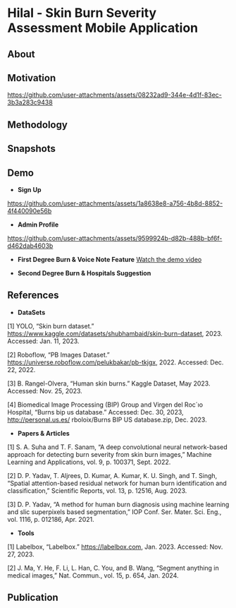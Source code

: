 # Hilal - Skin Burn Severity Assessment Mobile Application

## About

## Motivation
https://github.com/user-attachments/assets/08232ad9-344e-4d1f-83ec-3b3a283c9438

## Methodology


## Snapshots

## Demo
- **Sign Up**
  
https://github.com/user-attachments/assets/1a8638e8-a756-4b8d-8852-4f440090e56b

- **Admin Profile**
  
https://github.com/user-attachments/assets/9599924b-d82b-488b-bf6f-d462dab4603b

- **First Degree Burn & Voice Note Feature**
[Watch the demo video]([[https://drive.google.com/your-video-link](https://drive.google.com/drive/u/0/folders/1QgruLUqK3KoOEW-mPUksQvPOPuJ9AztU](https://drive.google.com/file/d/1ypb18CqGV7CZkiwxyt8tqtkftJaVs5kU/view?usp=sharing)))
  
- **Second Degree Burn & Hospitals Suggestion**


## References

- **DataSets**
  
[1] YOLO, “Skin burn dataset.” https://www.kaggle.com/datasets/shubhambaid/skin-burn-dataset, 2023. Accessed: Jan. 11, 2023.

[2] Roboflow, “PB Images Dataset.” https://universe.roboflow.com/pelukbakar/pb-tkjgx, 2022. Accessed: Dec. 22, 2022.

[3] B. Rangel-Olvera, “Human skin burns.” Kaggle Dataset, May 2023. Accessed: Nov. 25, 2023.

[4] Biomedical Image Processing (BIP) Group and Virgen del Roc´ıo Hospital, “Burns bip us database.” Accessed: Dec. 30, 2023, http://personal.us.es/
rboloix/Burns BIP US database.zip, Dec. 2023.

- **Papers & Articles**
  
[1] S. A. Suha and T. F. Sanam, “A deep convolutional neural network-based approach for detecting burn severity from skin burn images,” Machine Learning
and Applications, vol. 9, p. 100371, Sept. 2022.

[2] D. P. Yadav, T. Aljrees, D. Kumar, A. Kumar, K. U. Singh, and T. Singh, “Spatial attention-based residual network for human burn identification and
classification,” Scientific Reports, vol. 13, p. 12516, Aug. 2023.

[3] D. P. Yadav, “A method for human burn diagnosis using machine learning and slic superpixels based segmentation,” IOP Conf. Ser. Mater. Sci. Eng.,
vol. 1116, p. 012186, Apr. 2021.

- **Tools**
  
[1] Labelbox, “Labelbox.” https://labelbox.com, Jan. 2023. Accessed: Nov. 27, 2023.

[2] J. Ma, Y. He, F. Li, L. Han, C. You, and B. Wang, “Segment anything in medical images,” Nat. Commun., vol. 15, p. 654, Jan. 2024.

## Publication



